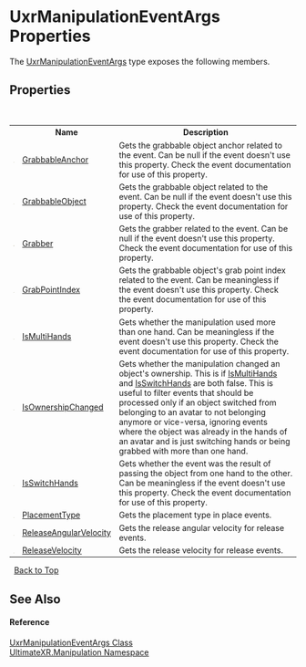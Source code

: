 # UxrManipulationEventArgs Properties
 

The <a href="T_UltimateXR_Manipulation_UxrManipulationEventArgs">UxrManipulationEventArgs</a> type exposes the following members.


## Properties
&nbsp;<table><tr><th></th><th>Name</th><th>Description</th></tr><tr><td>![Public property](media/pubproperty.gif "Public property")</td><td><a href="P_UltimateXR_Manipulation_UxrManipulationEventArgs_GrabbableAnchor">GrabbableAnchor</a></td><td>
Gets the grabbable object anchor related to the event. Can be null if the event doesn't use this property. Check the event documentation for use of this property.</td></tr><tr><td>![Public property](media/pubproperty.gif "Public property")</td><td><a href="P_UltimateXR_Manipulation_UxrManipulationEventArgs_GrabbableObject">GrabbableObject</a></td><td>
Gets the grabbable object related to the event. Can be null if the event doesn't use this property. Check the event documentation for use of this property.</td></tr><tr><td>![Public property](media/pubproperty.gif "Public property")</td><td><a href="P_UltimateXR_Manipulation_UxrManipulationEventArgs_Grabber">Grabber</a></td><td>
Gets the grabber related to the event. Can be null if the event doesn't use this property. Check the event documentation for use of this property.</td></tr><tr><td>![Public property](media/pubproperty.gif "Public property")</td><td><a href="P_UltimateXR_Manipulation_UxrManipulationEventArgs_GrabPointIndex">GrabPointIndex</a></td><td>
Gets the grabbable object's grab point index related to the event. Can be meaningless if the event doesn't use this property. Check the event documentation for use of this property.</td></tr><tr><td>![Public property](media/pubproperty.gif "Public property")</td><td><a href="P_UltimateXR_Manipulation_UxrManipulationEventArgs_IsMultiHands">IsMultiHands</a></td><td>
Gets whether the manipulation used more than one hand. Can be meaningless if the event doesn't use this property. Check the event documentation for use of this property.</td></tr><tr><td>![Public property](media/pubproperty.gif "Public property")</td><td><a href="P_UltimateXR_Manipulation_UxrManipulationEventArgs_IsOwnershipChanged">IsOwnershipChanged</a></td><td>
Gets whether the manipulation changed an object's ownership. This is if <a href="P_UltimateXR_Manipulation_UxrManipulationEventArgs_IsMultiHands">IsMultiHands</a> and <a href="P_UltimateXR_Manipulation_UxrManipulationEventArgs_IsSwitchHands">IsSwitchHands</a> are both false. This is useful to filter events that should be processed only if an object switched from belonging to an avatar to not belonging anymore or vice-versa, ignoring events where the object was already in the hands of an avatar and is just switching hands or being grabbed with more than one hand.</td></tr><tr><td>![Public property](media/pubproperty.gif "Public property")</td><td><a href="P_UltimateXR_Manipulation_UxrManipulationEventArgs_IsSwitchHands">IsSwitchHands</a></td><td>
Gets whether the event was the result of passing the object from one hand to the other. Can be meaningless if the event doesn't use this property. Check the event documentation for use of this property.</td></tr><tr><td>![Public property](media/pubproperty.gif "Public property")</td><td><a href="P_UltimateXR_Manipulation_UxrManipulationEventArgs_PlacementType">PlacementType</a></td><td>
Gets the placement type in place events.</td></tr><tr><td>![Public property](media/pubproperty.gif "Public property")</td><td><a href="P_UltimateXR_Manipulation_UxrManipulationEventArgs_ReleaseAngularVelocity">ReleaseAngularVelocity</a></td><td>
Gets the release angular velocity for release events.</td></tr><tr><td>![Public property](media/pubproperty.gif "Public property")</td><td><a href="P_UltimateXR_Manipulation_UxrManipulationEventArgs_ReleaseVelocity">ReleaseVelocity</a></td><td>
Gets the release velocity for release events.</td></tr></table>&nbsp;
<a href="#uxrmanipulationeventargs-properties">Back to Top</a>

## See Also


#### Reference
<a href="T_UltimateXR_Manipulation_UxrManipulationEventArgs">UxrManipulationEventArgs Class</a><br /><a href="N_UltimateXR_Manipulation">UltimateXR.Manipulation Namespace</a><br />
